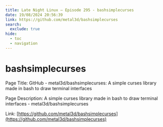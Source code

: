 ```yaml
---
title: Late Night Linux – Episode 295 - bashsimplecurses
date: 19/08/2024 20:56:39
link: https://github.com/metal3d/bashsimplecurses
search:
  exclude: true
hide:
  - toc
  - navigation
---
```


# bashsimplecurses

Page Title: GitHub - metal3d/bashsimplecurses: A simple curses library made in bash to draw terminal interfaces

Page Description: A simple curses library made in bash to draw terminal interfaces - metal3d/bashsimplecurses 

Link: [https://github.com/metal3d/bashsimplecurses](https://github.com/metal3d/bashsimplecurses)